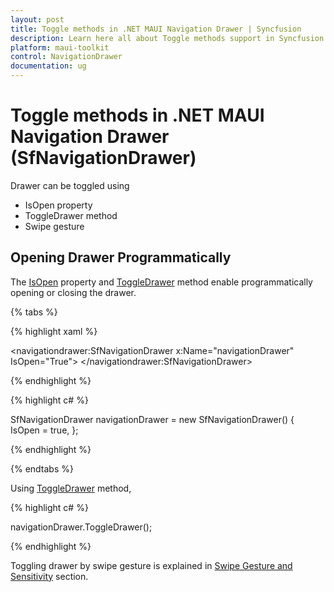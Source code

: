 ```yaml
---
layout: post
title: Toggle methods in .NET MAUI Navigation Drawer | Syncfusion
description: Learn here all about Toggle methods support in Syncfusion .NET MAUI Navigation Drawer (SfNavigationDrawer) control and more.
platform: maui-toolkit
control: NavigationDrawer
documentation: ug
---
```


# Toggle methods in .NET MAUI Navigation Drawer (SfNavigationDrawer)

Drawer can be toggled using

* IsOpen property
* ToggleDrawer method
* Swipe gesture

## Opening Drawer Programmatically
The [IsOpen](https://help.syncfusion.com/cr/maui-toolkit/Syncfusion.Maui.Toolkit.NavigationDrawer.SfNavigationDrawer.html#Syncfusion_Maui_Toolkit_NavigationDrawer_SfNavigationDrawer_IsOpen) property and [ToggleDrawer](https://help.syncfusion.com/cr/maui-toolkit/Syncfusion.Maui.Toolkit.NavigationDrawer.SfNavigationDrawer.html#Syncfusion_Maui_Toolkit_NavigationDrawer_SfNavigationDrawer_ToggleDrawer) method enable programmatically opening or closing the drawer.

{% tabs %}

{% highlight xaml %}

<navigationdrawer:SfNavigationDrawer x:Name="navigationDrawer" IsOpen="True">
</navigationdrawer:SfNavigationDrawer>

{% endhighlight %}	
	
{% highlight c# %} 

SfNavigationDrawer navigationDrawer = new SfNavigationDrawer()
{
    IsOpen = true,
};

{% endhighlight %}

{% endtabs %}

Using [ToggleDrawer](https://help.syncfusion.com/cr/maui-toolkit/Syncfusion.Maui.Toolkit.NavigationDrawer.SfNavigationDrawer.html#Syncfusion_Maui_Toolkit_NavigationDrawer_SfNavigationDrawer_ToggleDrawer) method,

{% highlight c# %} 

navigationDrawer.ToggleDrawer();

{% endhighlight %}

Toggling drawer by swipe gesture is explained in [Swipe Gesture and Sensitivity](https://help.syncfusion.com/maui/navigationdrawer/swipe-gesture) section.